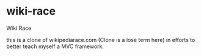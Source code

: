 wiki-race
=========

Wiki Race

this is a clone of wikipediarace.com (Clone is a lose term here) in efforts to better teach myself a MVC framework.

